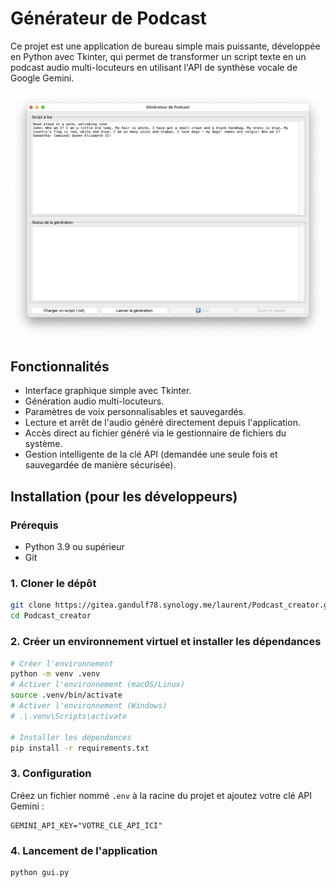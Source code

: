 # Générateur de Podcast

Ce projet est une application de bureau simple mais puissante, développée en Python avec Tkinter, qui permet de transformer un script texte en un podcast audio multi-locuteurs en utilisant l'API de synthèse vocale de Google Gemini.

![Capture d'écran de l'application](podcast_creator_screenshot.png)

## Fonctionnalités

- Interface graphique simple avec Tkinter.
- Génération audio multi-locuteurs.
- Paramètres de voix personnalisables et sauvegardés.
- Lecture et arrêt de l'audio généré directement depuis l'application.
- Accès direct au fichier généré via le gestionnaire de fichiers du système.
- Gestion intelligente de la clé API (demandée une seule fois et sauvegardée de manière sécurisée).

## Installation (pour les développeurs)

### Prérequis
- Python 3.9 ou supérieur
- Git

### 1. Cloner le dépôt
```sh
git clone https://gitea.gandulf78.synology.me/laurent/Podcast_creator.git
cd Podcast_creator
```

### 2. Créer un environnement virtuel et installer les dépendances

```sh
# Créer l'environnement
python -m venv .venv
# Activer l'environnement (macOS/Linux)
source .venv/bin/activate
# Activer l'environnement (Windows)
# .\.venv\Scripts\activate

# Installer les dépendances
pip install -r requirements.txt
```

### 3. Configuration

Créez un fichier nommé `.env` à la racine du projet et ajoutez votre clé API Gemini :

```
GEMINI_API_KEY="VOTRE_CLE_API_ICI"
```

### 4. Lancement de l'application

```sh
python gui.py
```
